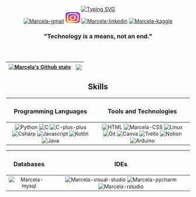 <div  align="center">  
<a href="https://git.io/typing-svg"><img src="https://readme-typing-svg.demolab.com?font=Fira+Code&size=26&pause=1000&color=F7A811&random=false&width=435&lines=Hello+World!+I'm+Marcela%F0%9F%91%8B%F0%9F%8F%BC" alt="Typing SVG" /></a>
</div>


<div  style="display: inline_block" align="center">  
  <a href="mailto:contato.marcelaoliveiraf@gmail.com"><img alt="Marcela-gmail" height="30" width="40" src="https://cdn.jsdelivr.net/gh/devicons/devicon/icons/google/google-original.svg" title="Google"/></a>
  <a href="https://www.instagram.com/marcela.oliveirafr/" target="_blank"><img alt="Marcela-instagram" height="30" width="40" src="https://raw.githubusercontent.com/tandpfun/skill-icons/59059d9d1a2c092696dc66e00931cc1181a4ce1f/icons/Instagram.svg" target="_blank" title="Instagram"/></a>
  <a href="https://www.linkedin.com/in/marcela-oliveiraf/" target="_blank"><img alt="Marcela-linkedin" height="30" width="40" src="https://cdn.jsdelivr.net/gh/devicons/devicon/icons/linkedin/linkedin-original.svg" target="_blank" title="LinkedIn"/></a>    
  <a href="https://www.kaggle.com/marcelaoliveiraf"  target="_blank"><img alt="Marcela-kaggle" height="30" width="40" src="https://cdn.jsdelivr.net/gh/devicons/devicon/icons/kaggle/kaggle-original.svg" target="_blank" title="Kaggle"/></a>  
</div>


<h3 align="center">"Technology is a means, not an end."</h3> 

##
<br>

<a href="https://github.com/marcela-oliveiraf/github-readme-stats"><img align="center" src="https://github-readme-stats.vercel.app/api?username=marcela-oliveiraf&show_icons=true&include_all_commits=true&theme=vision-friendly-dark&hide_border=true" alt="Marcela's Github stats" /></a> | <a href="https://github.com/marcela-oliveiraf/github-readme-stats"><img align="center" src="https://github-readme-stats.vercel.app/api/top-langs/?username=marcela-oliveiraf&layout=compact&theme=vision-friendly-dark&hide_border=true" /></a> |
| ------------- | ------------- |

##

<h2 align="center">Skills</h2>


<div align="center">

| <h3 align="center">Programming Languages</h3> | <h3 align="center">Tools and Technologies</h3> |
|:--------------------------------------------:|:----------------------------------------------:|
| <img align="center" alt="Python" height="40" width="40" src="https://cdn.jsdelivr.net/gh/devicons/devicon/icons/python/python-original.svg" title="Python"/> <img align="center" alt="C" height="40" width="40" src="https://cdn.jsdelivr.net/gh/devicons/devicon/icons/c/c-original.svg" title="C"/> <img align="center" alt="C-plus-plus" height="40" width="40" src="https://cdn.jsdelivr.net/gh/devicons/devicon/icons/cplusplus/cplusplus-original.svg" title="C++"/> <img align="center" alt="Csharp" height="40" width="40" src="https://cdn.jsdelivr.net/gh/devicons/devicon/icons/csharp/csharp-original.svg" title="C#"/> <img align="center" alt="Javascript" height="40" width="40"  src="https://cdn.jsdelivr.net/gh/devicons/devicon@latest/icons/javascript/javascript-original.svg" title="Javascript"/> <img align="center" alt="Kotlin" alt="Marcela-Kotlin" height="40" width="40" src="https://cdn.jsdelivr.net/gh/devicons/devicon/icons/kotlin/kotlin-original.svg" title="Kotlin"/> <img align="center" alt="Java" height="40" width="40" src="https://cdn.jsdelivr.net/gh/devicons/devicon/icons/java/java-original.svg" title="Java"/> | <img align="center" alt="HTML" height="40" width="40" src="https://cdn.jsdelivr.net/gh/devicons/devicon/icons/html5/html5-original.svg" title="HTML"/> <img align="center" alt="Marcela-CSS" height="40" width="40" src="https://cdn.jsdelivr.net/gh/devicons/devicon/icons/css3/css3-original.svg" title="CSS" /> <img align="center" alt="Linux" height="40" width="40" src="https://cdn.jsdelivr.net/gh/devicons/devicon/icons/linux/linux-original.svg" title="Linux" /> <img align="center" alt="Git" height="40" width="40" src="https://cdn.jsdelivr.net/gh/devicons/devicon/icons/git/git-original.svg" title="Git"/> <img align="center" alt="Canva" height="40" width="40" src="https://cdn.jsdelivr.net/gh/devicons/devicon/icons/canva/canva-original.svg" title="Canva"/> <img align="center" alt="Trello" heigh="40" width="40" src="https://cdn.jsdelivr.net/gh/devicons/devicon/icons/trello/trello-plain.svg"  title="Trello"/> <img align="center" alt="Notion" heigh="40" width="40" src="https://cdn.jsdelivr.net/gh/devicons/devicon@latest/icons/notion/notion-original.svg" title="Notion"/> <img align="center" alt="Arduino" height="40" width="40" src="https://cdn.jsdelivr.net/gh/devicons/devicon/icons/arduino/arduino-original.svg" title="Arduino"/> |

| <h3 align="center">Databases</h3> | <h3 align="center">IDEs</h3> |
|:----------------------------------:|:--------------------------:|
| <img align="center" alt="Marcela-mysql" height="40" width="40" src="https://cdn.jsdelivr.net/gh/devicons/devicon/icons/mysql/mysql-original.svg" title="MySQL"/> | <img align="center" alt="Marcela-visual-studio" height="40" width="40" src="https://cdn.jsdelivr.net/gh/devicons/devicon@latest/icons/vscode/vscode-original.svg" title="Visual Studio Code"/> <img align="center" alt="Marcela-pycharm" height="40" width="40" src="https://cdn.jsdelivr.net/gh/devicons/devicon/icons/pycharm/pycharm-original.svg" title="PyCharm" /> <img align="center" alt="Marcela-rstudio" height="40" width="40" src="https://cdn.freebiesupply.com/logos/large/2x/eclipse-11-logo-svg-vector.svg" title="Eclipse"/> |

</div>

